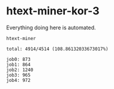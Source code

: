 # htext-miner-kor-3

Everything doing here is automated.

```
htext-miner

total: 4914/4514 (108.86132033673017%)

job0: 873
job1: 864
job2: 1240
job3: 965
job4: 972
```